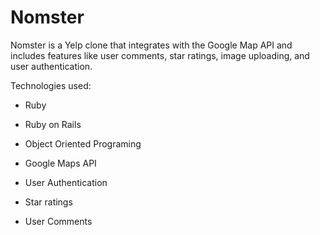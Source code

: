 # Nomster

Nomster is a Yelp clone that integrates with the Google Map API and includes features like user comments, star ratings, image uploading, and user authentication.

Technologies used:

* Ruby

* Ruby on Rails

* Object Oriented Programing

* Google Maps API

* User Authentication

* Star ratings

* User Comments
